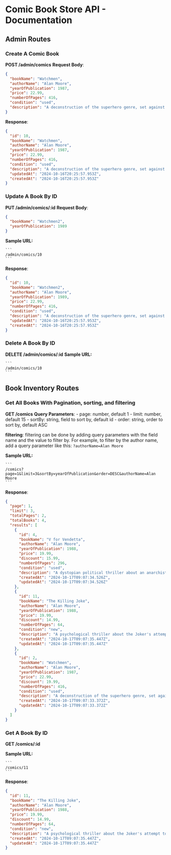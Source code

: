 # Comic Book Store API - Documentation

## Admin Routes

### Create A Comic Book

**POST /admin/comics**
**Request Body**:

```json
{
  "bookName": "Watchmen",
  "authorName": "Alan Moore",
  "yearOfPublication": 1987,
  "price": 22.99,
  "numberOfPages": 416,
  "condition": "used",
  "description": "A deconstruction of the superhero genre, set against the backdrop of the Cold War."
}
```

**Response**:

```json
{
  "id": 10,
  "bookName": "Watchmen",
  "authorName": "Alan Moore",
  "yearOfPublication": 1987,
  "price": 22.99,
  "numberOfPages": 416,
  "condition": "used",
  "description": "A deconstruction of the superhero genre, set against the backdrop of the Cold War.",
  "updatedAt": "2024-10-16T20:25:57.953Z",
  "createdAt": "2024-10-16T20:25:57.953Z"
}
```

### Update A Book By ID

**PUT /admin/comics/:id**
**Request Body**:

```json
{
  "bookName": "Watchmen2",
  "yearOfPublication": 1989
}
```

**Sample URL:**

    ```
    /admin/comics/10
    ```

**Response**:

```json
{
  "id": 10,
  "bookName": "Watchmen2",
  "authorName": "Alan Moore",
  "yearOfPublication": 1989,
  "price": 22.99,
  "numberOfPages": 416,
  "condition": "used",
  "description": "A deconstruction of the superhero genre, set against the backdrop of the Cold War.",
  "updatedAt": "2024-10-16T20:25:57.953Z",
  "createdAt": "2024-10-16T20:25:57.953Z"
}
```

### Delete A Book By ID

**DELETE /admin/comics/:id**
**Sample URL:**

    ```
    /admin/comics/10
    ```

## Book Inventory Routes

### Get All Books With Pagination, sorting, and filtering

**GET /comics**
**Query Parameters**:
\- page: number, default 1
\- limit: number, default 15
\- sortBy: string, field to sort by, default id
\- order: string, order to sort by, default ASC

**filtering**:
filtering can be done by adding query parameters with the field name and the value to filter by. For example, to filter by the author name, add a query parameter like this: `?authorName=Alan Moore`

**Sample URL:**

    ```
    /comics?page=1&limit=3&sortBy=yearOfPublication&order=DESC&authorName=Alan Moore
    ```

**Response**:

```json
{
  "page": 1,
  "limit": 3,
  "totalPages": 2,
  "totalBooks": 4,
  "results": [
    {
      "id": 4,
      "bookName": "V for Vendetta",
      "authorName": "Alan Moore",
      "yearOfPublication": 1988,
      "price": 19.99,
      "discount": 15.99,
      "numberOfPages": 296,
      "condition": "used",
      "description": "A dystopian political thriller about an anarchist hero fighting against a totalitarian regime.",
      "createdAt": "2024-10-17T09:07:34.526Z",
      "updatedAt": "2024-10-17T09:07:34.526Z"
    },
    {
      "id": 11,
      "bookName": "The Killing Joke",
      "authorName": "Alan Moore",
      "yearOfPublication": 1988,
      "price": 19.99,
      "discount": 14.99,
      "numberOfPages": 64,
      "condition": "new",
      "description": "A psychological thriller about the Joker's attempt to drive Commissioner Gordon insane.",
      "createdAt": "2024-10-17T09:07:35.447Z",
      "updatedAt": "2024-10-17T09:07:35.447Z"
    },
    {
      "id": 2,
      "bookName": "Watchmen",
      "authorName": "Alan Moore",
      "yearOfPublication": 1987,
      "price": 22.99,
      "discount": 19.99,
      "numberOfPages": 416,
      "condition": "used",
      "description": "A deconstruction of the superhero genre, set against the backdrop of the Cold War.",
      "createdAt": "2024-10-17T09:07:33.372Z",
      "updatedAt": "2024-10-17T09:07:33.372Z"
    }
  ]
}
```

### Get A Book By ID

**GET /comics/:id**

**Sample URL:**

    ```
    /comics/11
    ```

**Response**:

```json
{
  "id": 11,
  "bookName": "The Killing Joke",
  "authorName": "Alan Moore",
  "yearOfPublication": 1988,
  "price": 19.99,
  "discount": 14.99,
  "numberOfPages": 64,
  "condition": "new",
  "description": "A psychological thriller about the Joker's attempt to drive Commissioner Gordon insane.",
  "createdAt": "2024-10-17T09:07:35.447Z",
  "updatedAt": "2024-10-17T09:07:35.447Z"
}
```
